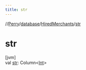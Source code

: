 ```yaml
---
title: str
---
```

//[Perry](../../../index.html)/[database](../index.html)/[HiredMerchants](index.html)/[str](str.html)



# str



[jvm]\
val [str](str.html): Column<[Int](https://kotlinlang.org/api/latest/jvm/stdlib/kotlin/-int/index.html)>




